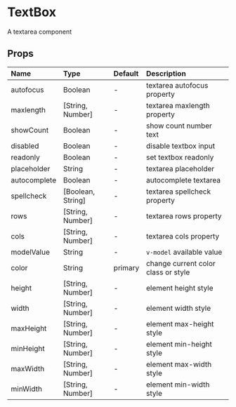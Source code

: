 # TextBox

A textarea component

## Props

| Name         | Type                | Default | Description                         |
| :----------- | :------------------ | :------ | :---------------------------------- |
| autofocus    | Boolean             | -       | textarea autofocus property         |
| maxlength    | \[String, Number\]  | -       | textarea maxlength property         |
| showCount    | Boolean             | -       | show count number text              |
| disabled     | Boolean             | -       | disable textbox input               |
| readonly     | Boolean             | -       | set textbox readonly                |
| placeholder  | String              | -       | textarea placeholder                |
| autocomplete | Boolean             | -       | autocomplete textarea               |
| spellcheck   | \[Boolean, String\] | -       | textarea spellcheck property        |
| rows         | \[String, Number\]  | -       | textarea rows property              |
| cols         | \[String, Number\]  | -       | textarea cols property              |
| modelValue   | String              | -       | `v-model` available value           |
| color        | String              | primary | change current color class or style |
| height       | \[String, Number\]  | -       | element height style                |
| width        | \[String, Number\]  | -       | element width style                 |
| maxHeight    | \[String, Number\]  | -       | element max-height style            |
| minHeight    | \[String, Number\]  | -       | element min-height style            |
| maxWidth     | \[String, Number\]  | -       | element max-width style             |
| minWidth     | \[String, Number\]  | -       | element min-width style             |
